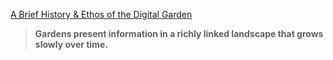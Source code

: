 [A Brief History & Ethos of the Digital Garden](https://maggieappleton.com/garden-history)
> **Gardens present information in a richly linked landscape that grows slowly over time.**